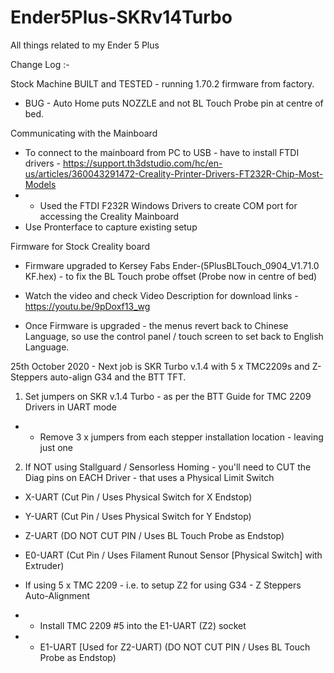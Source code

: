 # Ender5Plus-SKRv14Turbo
All things related to my Ender 5 Plus

Change Log :-

Stock Machine BUILT and TESTED - running 1.70.2 firmware from factory.  
- BUG - Auto Home puts NOZZLE and not BL Touch Probe pin at centre of bed.

Communicating with the Mainboard
- To connect to the mainboard from PC to USB - have to install FTDI drivers - https://support.th3dstudio.com/hc/en-us/articles/360043291472-Creality-Printer-Drivers-FT232R-Chip-Most-Models
- - Used the FTDI F232R Windows Drivers to create COM port for accessing the Creality Mainboard 
- Use Pronterface to capture existing setup

Firmware for Stock Creality board
- Firmware upgraded to Kersey Fabs Ender-(5PlusBLTouch_0904_V1.71.0 KF.hex) - to fix the BL Touch probe offset (Probe now in centre of bed)
- Watch the video and check Video Description for download links - https://youtu.be/9pDoxf13_wg

- Once Firmware is upgraded - the menus revert back to Chinese Language, so use the control panel / touch screen to set back to English Language. 

25th October 2020 - Next job is SKR Turbo v.1.4 with 5 x TMC2209s and Z-Steppers auto-align G34 and the BTT TFT.

1) Set jumpers on SKR v.1.4 Turbo - as per the BTT Guide for TMC 2209 Drivers in UART mode
- - Remove 3 x jumpers from each stepper installation location - leaving just one
2) If NOT using Stallguard / Sensorless Homing - you'll need to CUT the Diag pins on EACH Driver - that uses a Physical Limit Switch
- X-UART (Cut Pin / Uses Physical Switch for X Endstop)
- Y-UART (Cut Pin / Uses Physical Switch for Y Endstop)
- Z-UART (DO NOT CUT PIN / Uses BL Touch Probe as Endstop)
- E0-UART (Cut Pin / Uses Filament Runout Sensor [Physical Switch] with Extruder)

- If using 5 x TMC 2209 - i.e. to setup Z2 for using G34 - Z Steppers Auto-Alignment
- - Install TMC 2209 #5 into the E1-UART (Z2) socket
- - E1-UART [Used for Z2-UART) (DO NOT CUT PIN / Uses BL Touch Probe as Endstop)

